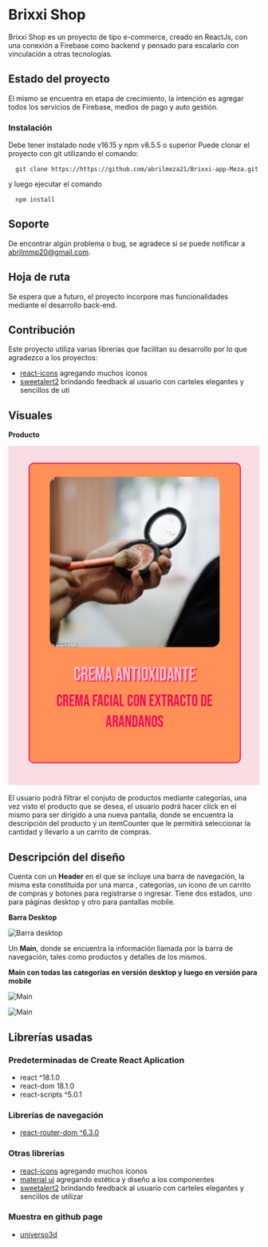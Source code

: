 # Brixxi Shop

Brixxi Shop es un proyecto de tipo e-commerce, creado en ReactJs, con una conexión a Firebase como backend y pensado para escalarlo con vinculación a otras tecnologías.

## Estado del proyecto

El mismo se encuentra en etapa de crecimiento, la intención es agregar todos los servicios de Firebase, medios de pago y auto gestión.

### Instalación

Debe tener instalado node v16.15 y npm v8.5.5 o superior
Puede clonar el proyecto con git utilizando el comando:
```git 
  git clone https://https://github.com/abrilmeza21/Brixxi-app-Meza.git
 ```
y luego ejecutar el comando 

```git 
  npm install
 ```
## Soporte
De encontrar algún problema o bug, se agradece si se puede notificar a abrilmmp20@gmail.com.

## Hoja de ruta
Se espera que a futuro, el proyecto incorpore mas funcionalidades mediante el desarrollo back-end.

## Contribución
Este proyecto utiliza varias librerías que facilitan su desarrollo por lo que agradezco a los proyectos:
* [react-icons](https://react-icons.github.io/react-icons) agregando muchos íconos
* [sweetalert2](https://sweetalert2.github.io/) brindando feedback al usuario con carteles elegantes y sencillos de uti

## Visuales



__Producto__

![Producto](./src/imagenes/item.png)

El usuario podrá filtrar el conjuto de productos mediante categorías, una vez visto el producto que se desea, el usuario podrá hacer click en el mismo para ser dirigido a una nueva pantalla, donde se encuentra la descripción del producto y un itemCounter que le permitirá seleccionar la cantidad y llevarlo a un carrito de compras.

## Descripción del diseño
Cuenta con un __Header__ en el que se incluye una barra de navegación, la misma esta constituida por una marca , categorías, un ícono de un carrito de compras y botones para registrarse o ingresar.
Tiene dos estados, uno para páginas desktop y otro para pantallas mobile. 

__Barra Desktop__

![Barra desktop](./src/images/Navbar.png)


Un __Main__,  donde se encuentra la información llamada por la barra de navegación, tales como productos y detalles de los mismos.

__Main con todas las categorías en versión desktop y luego en versión para mobile__

![Main](./src/images/general.png)

![Main](./src/images/movilecategorias.png)


## Librerías usadas
### Predeterminadas de Create React Aplication
*    react ^18.1.0
*    react-dom 18.1.0
*    react-scripts ^5.0.1


### Librerías de navegación
*    [react-router-dom ^6.3.0](https://reactrouter.com/)

### Otras librerías

* [react-icons](https://react-icons.github.io/react-icons) agregando muchos íconos
* [material ui](https://mui.com/) agregando estética y diseño a los componentes
* [sweetalert2](https://sweetalert2.github.io/) brindando feedback al usuario con carteles elegantes y sencillos de utilizar


### Muestra en github page
*    [universo3d](https://6320b69246eae81c94cdb3a1--charming-cheesecake-36d9a9.netlify.app/)


